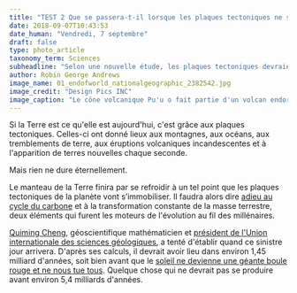 ```yaml
---
title: "TEST 2 Que se passera-t-il lorsque les plaques tectoniques ne se déplaceront plus ?"
date: 2018-09-07T10:43:53
date_human: "Vendredi, 7 septembre"
draft: false
type: photo_article
taxonomy_term: Sciences
subheadline: "Selon une nouvelle étude, les plaques tectoniques devraient s’immobiliser dans 1,45 milliard d’années."
author: Robin George Andrews
image_name: 01_endofworld_nationalgeographic_2382542.jpg
image_credit: "Design Pics INC"
image_caption: "Le cône volcanique Pu'u o fait partie d'un volcan endormi du parc national de Haleakalā, situé sur l'île de Maui, à Hawaï."
---
```


<p>Si la Terre est ce qu'elle est aujourd'hui, c'est grâce aux plaques tectoniques. Celles-ci ont donné lieux&nbsp;aux&nbsp;montagnes, aux océans, aux tremblements de terre, aux éruptions volcaniques incandescentes et à l'apparition de terres nouvelles chaque seconde.</p>

<p>Mais rien ne dure éternellement.</p>

<p>Le manteau de la Terre finira par se refroidir à un tel point que les plaques tectoniques de la planète vont s’immobiliser. Il faudra alors dire <a href="https://deepcarbon.net/feature/subduction-and-deep-carbon-cycle">adieu au cycle du carbone</a>&nbsp;et&nbsp;à la transformation constante de la masse terrestre, deux éléments qui furent les moteurs de l'évolution au fil des millénaires.</p>

<p><a href="http://lassonde.yorku.ca/users/qiumingcheng">Quiming Cheng</a>, géoscientifique mathématicien et <a href="http://iugs.org/index.php?page=directory#EC">président de l'Union internationale des sciences géologiques</a>, a tenté d'établir quand ce sinistre jour arrivera. D'après ses calculs, il devrait avoir lieu dans environ 1,45 milliard d'années, soit bien avant que le <a href="https://www.universetoday.com/12648/will-earth-survive-when-the-sun-becomes-a-red-giant/">soleil ne devienne une&nbsp;géante boule rouge et ne nous tue tous</a>. Quelque chose qui ne devrait pas se produire avant environ 5,4 milliards d'années.</p>

